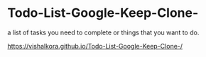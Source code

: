 # Todo-List-Google-Keep-Clone-
a list of tasks you need to complete or things that you want to do.

https://vishalkora.github.io/Todo-List-Google-Keep-Clone-/
